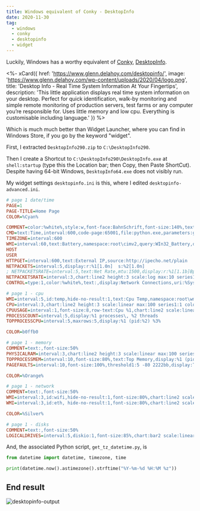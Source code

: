 ```yaml
---
title: Windows equivalent of Conky - DesktopInfo
date: 2020-11-30
tag:
  - windows
  - conky
  - desktopinfo
  - widget
---
```


Luckily, Windows has a worthy equivalent of [Conky](https://github.com/brndnmtthws/conky), [DesktopInfo](https://www.glenn.delahoy.com/desktopinfo/).

<%- xCard({
  href: 'https://www.glenn.delahoy.com/desktopinfo/',
  image: 'https://www.glenn.delahoy.com/wp-content/uploads/2020/04/logo.png',
  title: 'Desktop Info - Real Time System Information At Your Fingertips',
  description: 'This little application displays real time system information on your desktop. Perfect for quick identification, walk-by monitoring and simple remote monitoring of production servers, test farms or any computer you’re responsible for. Uses little memory and low cpu. Everything is customisable including language.'
}) %>

Which is much much better than Widget Launcher, where you can find in Windows Store, if you go by the keyword "widget".

<!-- excerpt -->

First, I extracted `DesktopInfo290.zip` to `C:\DesktopInfo290`.

Then I create a Shortcut to `C:\DesktopInfo290\DesktopInfo.exe` at `shell:startup` (type this the Location bar; then Copy, then Paste ShortCut). Despite having 64-bit Windows, `DesktopInfo64.exe` does not visibly run.

My widget settings `desktopinfo.ini` is this, where I edited `desktopinfo-advanced.ini`.

```ini
# page 1 date/time
PAGE=1
PAGE-TITLE=Home Page
COLOR=%Cyan%

COMMENT=color:%white%,style:w,font-face:BahnSchrift,font-size:140%,text:Desktop Info
CMD=text:Time,interval:600,code-page:65001,file:python.exe,parameters:get_tz_datetime.py,display:%4
TIMEZONE=interval:600
WMI=interval:60,text:Battery,namespace:root\cimv2,query:WIn32_Battery,display:%EstimatedChargeRemaining%% (%battery%BatteryStatus%%)
HOST
USER
HTTPGET=interval:600,text:External IP,source:http://ipecho.net/plain
NETPACKETS=interval:5,display:r:%1[1.0n]  s:%2[1.0n]
; NETPACKETSRATE=interval:5,text:Net Rate,mtu:1500,display:r:%1[1.1b]Bps  s:%2[1.1b]Bps
NETPACKETSRATE=interval:3,chart:line2 height:3 scale:log max:10 series1:1 color1:%yellow% series2:2 color2:%blue%,display: Down:%1[1.1b]Bps       Up:%2[1.1b]Bps
CONTROL=type:1,color:%white%,text:,display:Network Connections,uri:%SystemRoot%\System32\control.exe,args:ncpa.cpl

# page 1 - cpu
WMI=interval:5,id:temp,hide-no-result:1,text:Cpu Temp,namespace:root\wmi,query:MSAcpi_ThermalZoneTemperature,display: {{1.0f:%CurrentTemperature%/10-273.15}}C / {{1.0f:%CriticalTripPoint%/10-273.15}}C
CPU=interval:3,chart:line2 height:3 scale:linear max:100 series1:1 color1:00ff00 series2:2 color2:bb00bb,threshold1:1 80 %red%,threshold2:2 40 %red%,display:Total: %1[2.0f]%\, Kernel: %2[2.0f]%\, Queue: %3
CPUUSAGE=interval:1,font-size:8,row-text:Cpu %1,chart:line2 scale:linear max:100 series1:2 color1:00ff00 row-id:1,threshold1:2 80,display:%2[2.0d]% %chart%
PROCESSCOUNT=interval:5,display:%1 processes\, %2 threads
TOPPROCESSCPU=interval:5,maxrows:5,display:%1 (pid:%2) %3%

COLOR=b0ffb0

# page 1 - memory
COMMENT=text:,font-size:50%
PHYSICALRAM=interval:3,chart:line2 height:3 scale:linear max:100 series1:3 color1:00ff00,threshold1:3 80 %red%,display:%1[3.1b]B / %2[3.1b]B (%3% used)
TOPPROCESSMEM=interval:10,font-size:80%,text:Top Memory,display:%1 (pid:%2) %3[1.1b]B
PAGEFAULTS=interval:10,font-size:100%,threshold1:5 -80 2222bb,display:Tot: %1\, Hrd: %2\, Hit: %5%

COLOR=%Orange%

# page 1 - network
COMMENT=text:,font-size:50%
WMI=interval:3,id:wifi,hide-no-result:1,font-size:80%,chart:line2 scale:log max:23 series1:1 color1:00ff00 series2:2 color2:bb00bb,threshold1:1 {{%CurrentBandwidth%/8*95/100}} 2222ee,threshold2:2 {{%CurrentBandwidth%/8*95/100}} #ff0000,text:Wifi Traffic,namespace:root\cimv2,query:Win32_PerfFormattedData_Tcpip_NetworkInterface where Name like "%Atheros AR9285%",display:R: %BytesReceivedPersec%[3.1b]Bps\, S: %BytesSentPersec%[3.1b]Bps\, B: {{1.0B:%CurrentBandwidth%/8}}Bps,id:wifi1
WMI=interval:3,id:eth, hide-no-result:1,font-size:80%,chart:line2 scale:log max:23 series1:1 color1:00ff00 series2:2 color2:bb00bb,threshold1:1 {{%CurrentBandwidth%/8*95/100}} 2222ee,threshold2:2 {{%CurrentBandwidth%/8*95/100}} 0000ff,text:Ethernet Traffic,namespace:root\cimv2,query:Win32_PerfFormattedData_Tcpip_NetworkInterface where Name like "%Ethernet%" and CurrentBandwidth>0,display:R: %BytesReceivedPersec%[3.1b]Bps\, S: %BytesSentPersec%[3.1b]Bps\, B: {{1.0B:%CurrentBandwidth%/8}}Bps

COLOR=%Silver%

# page 1 - disks
COMMENT=text:,font-size:50%
LOGICALDRIVES=interval:5,diskio:1,font-size:85%,chart:bar2 scale:linear max:100 series1:7 threshold:75,threshold1:11 10000000 0000f0,threshold2:13 10000000,threshold3:7 90 0070f0, 0060f0,row-text:Drive %1: (%2)| %3,display:%6[1.0B]B / %5[1.0B]B (%7[1.1f]% used)|%chart%| r: %11[1.1B]B/s\, w: %13[1.1B]B/s\, q: %17\, i: %19%| avg read: %15[1.3B]secs\, write: %16[1.3B]secs
```

And, the associated Python script, `get_tz_datetime.py`, is

```python
from datetime import datetime, timezone, time

print(datetime.now().astimezone().strftime("%Y-%m-%d %H:%M %z"))
```

## End result

![desktopinfo-output](https://dev-to-uploads.s3.amazonaws.com/i/pmngq6yep91sfgybpw18.jpg)
